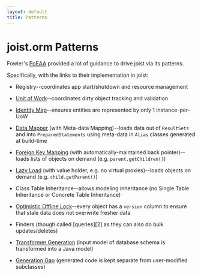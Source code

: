 ```yaml
---
layout: default
title: Patterns
---
```


joist.orm Patterns
==================

Fowler's [PoEAA](http://martinfowler.com/books.html#eaa) provided a lot of guidance to drive joist via its patterns.

Specifically, with the links to their implementation in joist:

* Registry--coordinates app start/shutdown and resource management

* [Unit of Work](http://github.com/stephenh/joist/blob/master/domain/src/main/joist/domain/uow/UnitOfWork.java)--coordinates dirty object tracking and validation

* [Identity Map](http://github.com/stephenh/joist/blob/master/domain/src/main/joist/domain/orm/IdentityMap.java)--ensures entities are represented by only 1 instance-per-UoW

* [Data Mapper](http://github.com/stephenh/joist/blob/master/domain/src/main/joist/domain/orm/mappers/DomainObjectMapper.java) (with Meta-data Mapping)--loads data out of `ResultSets` and into `PreparedStatements` using meta-data in `Alias` classes generated at build-time

* [Foreign Key Mapping](http://github.com/stephenh/joist/blob/master/domain/src/main/joist/domain/orm/ForeignKeyListHolder.java) (with automatically-maintained back pointer)--loads lists of objects on demand (e.g. `parent.getChildren()`)

* [Lazy Load](http://github.com/stephenh/joist/blob/master/domain/src/main/joist/domain/orm/ForeignKeyHolder.java) (with value holder, e.g. no virtual proxies)--loads objects on demand (e.g. `child.getParent()`)

* Class Table Inheritance--allows modeling inheritance (no Single Table Inheritance or Concrete Table Inheritance)

* [Optimistic Offline Lock](http://github.com/stephenh/joist/blob/master/domain/src/main/joist/domain/orm/impl/InstanceUpdater.java#L53)--every object has a `version` column to ensure that stale data does not overwrite fresher data

* Finders (though called [queries][2] as they can also do bulk updates/deletes)

* [Transformer Generation](http://github.com/stephenh/joist/blob/master/domain/src/main/joist/domain/codegen/passes/GenerateDomainCodegenPass.java) (input model of database schema is transformed into a Java model)

* [Generation Gap](http://martinfowler.com/dslwip/) (generated code is kept separate from user-modified subclasses)

